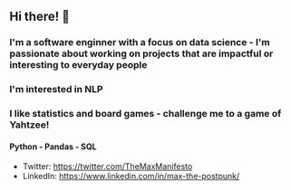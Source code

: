 ## Hi there! 👋
### I'm a software enginner with a focus on data science - I'm passionate about working on projects that are impactful or interesting to everyday people
### I'm interested in NLP
### I like statistics and board games - challenge me to a game of Yahtzee!

#### Python - Pandas - SQL 

- Twitter: https://twitter.com/TheMaxManifesto
- LinkedIn: https://www.linkedin.com/in/max-the-postpunk/  
<!--
**max-moore/max-moore** is a ✨ _special_ ✨ repository because its `README.md` (this file) appears on your GitHub profile.

Here are some ideas to get you started:

- 🔭 I’m currently working on ...
- 🌱 I’m currently learning ...
- 👯 I’m looking to collaborate on ...
- 🤔 I’m looking for help with ...
- 💬 Ask me about ...
- 📫 How to reach me: ...
- 😄 Pronouns: He/Him
- ⚡ Fun fact: ...
-->
